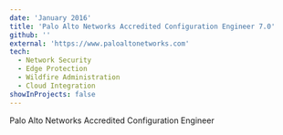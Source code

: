 ```yaml
---
date: 'January 2016'
title: 'Palo Alto Networks Accredited Configuration Engineer 7.0'
github: ''
external: 'https://www.paloaltonetworks.com'
tech:
  - Network Security
  - Edge Protection
  - Wildfire Administration
  - Cloud Integration
showInProjects: false
---
```


Palo Alto Networks Accredited Configuration Engineer

